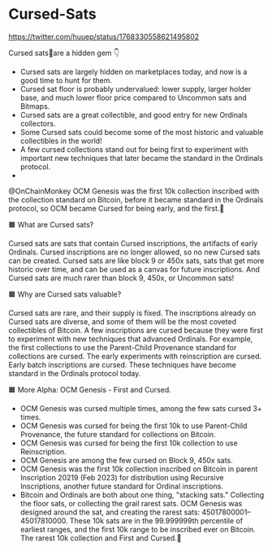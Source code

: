 # Cursed-Sats

https://twitter.com/huuep/status/1768330558621495802

Cursed sats👹are a hidden gem 👇

- Cursed sats are largely hidden on marketplaces today, and now is a good time to hunt for them.
- Cursed sat floor is probably undervalued: lower supply, larger holder base, and much lower floor price compared to Uncommon sats and Bitmaps.
- Cursed sats are a great collectible, and good entry for new Ordinals collectors.
- Some Cursed sats could become some of the most historic and valuable collectibles in the world!
- A few cursed collections stand out for being first to experiment with important new techniques that later became the standard in the Ordinals protocol.
- 
@OnChainMonkey
 OCM Genesis was the first 10k collection inscribed with the collection standard on Bitcoin, before it became standard in the Ordinals protocol, so OCM became Cursed for being early, and the first.👹

🟧 What are Cursed sats?

Cursed sats are sats that contain Cursed inscriptions, the artifacts of early Ordinals. Cursed inscriptions are no longer allowed, so no new Cursed sats can be created. Cursed sats are like block 9 or 450x sats, sats that get more historic over time, and can be used as a canvas for future inscriptions. And Cursed sats are much rarer than block 9, 450x, or Uncommon sats!

🟧 Why are Cursed sats valuable?

Cursed sats are rare, and their supply is fixed. The inscriptions already on Cursed sats are diverse, and some of them will be the most coveted collectibles of Bitcoin. A few inscriptions are cursed because they were first to experiment with new techniques that advanced Ordinals. For example, the first collections to use the Parent-Child Provenance standard for collections are cursed. The early experiments with reinscription are cursed. Early batch inscriptions are cursed. These techniques have become standard in the Ordinals protocol today.

🟧 More Alpha: OCM Genesis - First and Cursed.

- OCM Genesis was cursed multiple times, among the few sats cursed 3+ times.
- OCM Genesis was cursed for being the first 10k to use Parent-Child Provenance, the future standard for collections on Bitcoin.
- OCM Genesis was cursed for being the first 10k collection to use Reinscription.
- OCM Genesis are among the few cursed on Block 9, 450x sats.
- OCM Genesis was the first 10k collection inscribed on Bitcoin in parent Inscription 20219 (Feb 2023) for distribution using Recursive Inscriptions, another future standard for Ordinal inscriptions.
- Bitcoin and Ordinals are both about one thing, "stacking sats." Collecting the floor sats, or collecting the grail rarest sats. OCM Genesis was designed around the sat, and creating the rarest sats: 45017800001–45017810000. These 10k sats are in the 99.999999th percentile of earliest ranges, and the first 10k range to be inscribed ever on Bitcoin. The rarest 10k collection and First and Cursed.👹
